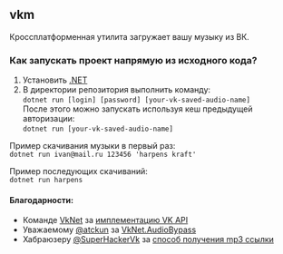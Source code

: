 ## vkm
Кроссплатформенная утилита загружает вашу музыку из ВК.
### Как запускать проект напрямую из исходного кода?
1. Установить [.NET](https://dot.net)
2. В директории репозитория выполнить команду:  
`dotnet run [login] [password] [your-vk-saved-audio-name]`  
После этого можно запускать используя кеш предыдущей авторизации:  
`dotnet run [your-vk-saved-audio-name]`  

Пример скачивания музыки в первый раз:  
`dotnet run ivan@mail.ru 123456 'harpens kraft'`  

Пример последующих скачиваний:  
`dotnet run harpens`

#### Благодарности:
* Команде [VkNet](https://github.com/vknet) за [имплементацию VK API](https://vknet.github.io/vk/)  
* Уважаемому [@atckun](https://github.com/atckun) за [VkNet.AudioBypass](https://github.com/atckun/VkNet.AudioBypass)  
* Хабраюзеру [@SuperHackerVk](https://habr.com/ru/users/superhackervk) за [способ получения mp3 ссылки](https://habr.com/ru/post/519302/)


